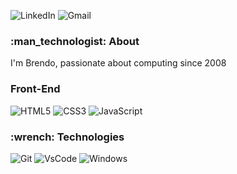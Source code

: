 ![LinkedIn](https://img.shields.io/badge/linkedin-323330.svg?style=for-the-badge&logo=linkedin&logoColor=blue&link=//linkedin)
![Gmail](https://img.shields.io/badge/Gmail-323330?style=for-the-badge&logo=gmail&logoColor=red)

<h3> :man_technologist: About </h3>
<p> I'm Brendo, passionate about computing since 2008 <p>

<h3> Front-End </h3>

![HTML5](https://img.shields.io/badge/HTML5-323330?style=for-the-badge&logo=html5&logoColor=orange)
![CSS3](https://img.shields.io/badge/CSS3-323330?style=for-the-badge&logo=css3&logoColor=blue)
![JavaScript](https://img.shields.io/badge/JavaScript-323330?style=for-the-badge&logo=javascript&logoColor=F7DF1E)

<h3> :wrench: Technologies </h3>

![Git](https://img.shields.io/badge/git-323330.svg?style=for-the-badge&logo=git&logoColor=orange)
![VsCode](https://img.shields.io/badge/VSCode-323330?style=for-the-badge&logo=visual%20studio%20code&logoColor=blue)
![Windows](https://img.shields.io/badge/Windows-323330?style=for-the-badge&logo=windows&logoColor=blue)
